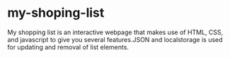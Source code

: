 # my-shoping-list
My shopping list is an interactive webpage that makes use of HTML, CSS, and javascript to give you several features.JSON and localstorage is used for updating and removal of list elements. 
